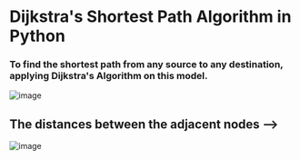 # Dijkstra's Shortest Path Algorithm in Python

### To find the shortest path from any source to any destination, applying Dijkstra's Algorithm on this model.
![image](https://user-images.githubusercontent.com/56040932/99915144-0b84de00-2d2c-11eb-8782-50784227cc39.png)


## The distances between the adjacent nodes -->
![image](https://user-images.githubusercontent.com/56040932/99915077-a5985680-2d2b-11eb-8365-5f1859647bae.png)
